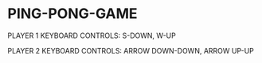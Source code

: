 # PING-PONG-GAME
PLAYER 1 KEYBOARD CONTROLS:
S-DOWN,
W-UP

PLAYER 2 KEYBOARD CONTROLS:
ARROW DOWN-DOWN,
ARROW UP-UP
